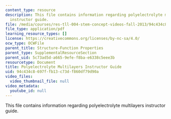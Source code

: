```yaml
---
content_type: resource
description: This file contains information regarding polyelectrolyte multilayers
  instructor guide.
file: /media/courses/res-tll-004-stem-concept-videos-fall-2013/94c434c8697ffb13c73df860df79d90a_MITRES_TLL-004F13_PolGuide.pdf
file_type: application/pdf
learning_resource_types: []
license: https://creativecommons.org/licenses/by-nc-sa/4.0/
ocw_type: OCWFile
parent_title: Structure-Function Properties
parent_type: SupplementalResourceSection
parent_uid: 5c73ad5d-a665-9efe-f8ba-e6338c5eee3b
resourcetype: Document
title: Polyelectrolyte Multilayers Instructor Guide
uid: 94c434c8-697f-fb13-c73d-f860df79d90a
video_files:
  video_thumbnail_file: null
video_metadata:
  youtube_id: null
---
```

This file contains information regarding polyelectrolyte multilayers instructor guide.